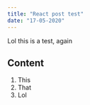 ```yaml
---
title: "React post test"
date: "17-05-2020"
---
```


Lol this is a test, again

## Content

1. This
2. That
3. Lol